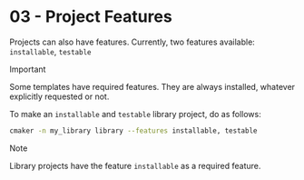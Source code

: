 # 03 - Project Features

Projects can also have features. Currently, two features available: ``installable``, ``testable``

> [!IMPORTANT]
> Some templates have required features. They are always installed, whatever explicitly requested or not.

To make an ``installable`` and ``testable`` library project, do as follows:

```bash
cmaker -n my_library library --features installable, testable
```

> [!NOTE]
> Library projects have the feature ``installable`` as a required feature.
